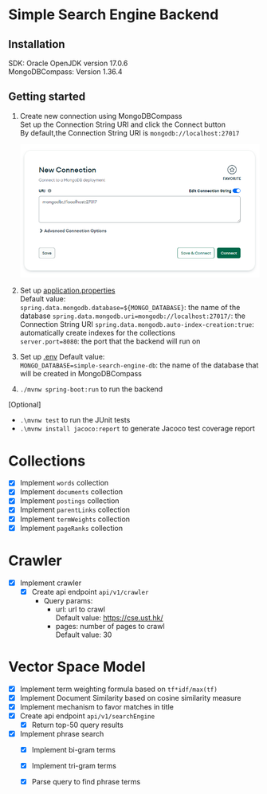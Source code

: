 # Simple Search Engine Backend

## Installation

SDK: Oracle OpenJDK version 17.0.6  
MongoDBCompass: Version 1.36.4

## Getting started

1. Create new connection using MongoDBCompass  
   Set up the Connection String URI and click the Connect button  
   By default,the Connection String URI is `mongodb://localhost:27017`

   ![MongoDBCompass new connection](imgs/MongoDBCompass.png)

2. Set up [application.properties](src/main/resources/application.properties)  
   Default value:  
   `spring.data.mongodb.database=${MONGO_DATABASE}`: the name of the database
   `spring.data.mongodb.uri=mongodb://localhost:27017/`: the Connection String URI
   `spring.data.mongodb.auto-index-creation:true`: automatically create indexes for the collections  
   `server.port=8080`: the port that the backend will run on

3. Set up [.env](src/main/resources/.env)
   Default value:  
   `MONGO_DATABASE=simple-search-engine-db`: the name of the database that will be created in MongoDBCompass

4. `./mvnw spring-boot:run` to run the backend

[Optional]

- `.\mvnw test` to run the JUnit tests
- `.\mvnw install jacoco:report` to generate Jacoco test coverage report

# Collections

- [X] Implement `words` collection
- [X] Implement `documents` collection
- [X] Implement `postings` collection
- [X] Implement `parentLinks` collection
- [X] Implement `termWeights` collection
- [X] Implement `pageRanks` collection

# Crawler

- [X] Implement crawler
    - [X] Create api endpoint `api/v1/crawler`
        - Query params:
            - url: url to crawl  
              Default value: https://cse.ust.hk/
            - pages: number of pages to crawl  
              Default value: 30

# Vector Space Model

- [X] Implement term weighting formula based on `tf*idf/max(tf)`
- [X] Implement Document Similarity based on cosine similarity measure
- [X] Implement mechanism to favor matches in title
- [X] Create api endpoint `api/v1/searchEngine`
    - [X] Return top-50 query results
- [X] Implement phrase search
    - [X] Implement bi-gram terms
    - [X] Implement tri-gram terms
    - [X] Parse query to find phrase terms
 